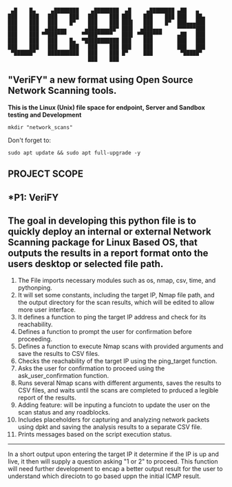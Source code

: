 ```
 ▄█    █▄     ▄████████    ▄████████  ▄█     ▄████████ ▄██   ▄   
███    ███   ███    ███   ███    ███ ███    ███    ███ ███   ██▄ 
███    ███   ███    █▀    ███    ███ ███▌   ███    █▀  ███▄▄▄███ 
███    ███  ▄███▄▄▄      ▄███▄▄▄▄██▀ ███▌  ▄███▄▄▄     ▀▀▀▀▀▀███ 
███    ███ ▀▀███▀▀▀     ▀▀███▀▀▀▀▀   ███▌ ▀▀███▀▀▀     ▄██   ███ 
███    ███   ███    █▄  ▀███████████ ███    ███        ███   ███ 
███    ███   ███    ███   ███    ███ ███    ███        ███   ███ 
 ▀██████▀    ██████████   ███    ███ █▀     ███         ▀█████▀  
                          ███    ███        
```
                                                 
                                            

## "VeriFY" a new format using Open Source Network Scanning tools. 

**This is the Linux (Unix) file space for endpoint, Server and Sandbox testing and Development**
```
mkdir "network_scans"
```
Don't forget to:
```
sudo apt update && sudo apt full-upgrade -y
```
**PROJECT SCOPE**
---
***P1: VeriFY**
---
The goal in developing this python file is to quickly deploy an internal or external Network Scanning package for Linux Based OS, that outputs the results in a report format onto the users desktop or selected file path. 
---
1. The File imports necessary modules such as os, nmap, csv, time, and pythonping.
2. It will set some constants, including the target IP, Nmap file path, and the output directory for the scan results, which will be edited to allow more user interface.
3. It defines a function to ping the target IP address and check for its reachability.
4. Defines a function to prompt the user for confirmation before proceeding.
5. Defines a function to execute Nmap scans with provided arguments and save the results to CSV files.
6. Checks the reachability of the target IP using the ping_target function.
7. Asks the user for confirmation to proceed using the ask_user_confirmation function.
8. Runs several Nmap scans with different arguments, saves the results to CSV files, and waits until the scans are completed to prduced a legible report of the results.
9. Adding feature: will be inputing a funciotn to update the user on the scan status and any roadblocks. 
10. Includes placeholders for capturing and analyzing network packets using dpkt and saving the analysis results to a separate CSV file.
11. Prints messages based on the script execution status.
---
In a short output upon entering the target IP it determine if the IP is up and live, it then will supply a question asking "1 or 2" to proceed. 
This function will need further development to encap a better output result for the user to understand which direciotn to go based uppn the initial ICMP result. 
